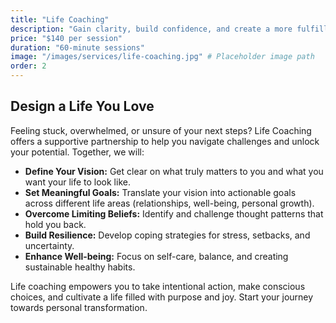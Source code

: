 ```yaml
---
title: "Life Coaching"
description: "Gain clarity, build confidence, and create a more fulfilling life aligned with your values and aspirations."
price: "$140 per session"
duration: "60-minute sessions"
image: "/images/services/life-coaching.jpg" # Placeholder image path
order: 2
---
```


## Design a Life You Love

Feeling stuck, overwhelmed, or unsure of your next steps? Life Coaching offers a supportive partnership to help you navigate challenges and unlock your potential. Together, we will:

*   **Define Your Vision:** Get clear on what truly matters to you and what you want your life to look like.
*   **Set Meaningful Goals:** Translate your vision into actionable goals across different life areas (relationships, well-being, personal growth).
*   **Overcome Limiting Beliefs:** Identify and challenge thought patterns that hold you back.
*   **Build Resilience:** Develop coping strategies for stress, setbacks, and uncertainty.
*   **Enhance Well-being:** Focus on self-care, balance, and creating sustainable healthy habits.

Life coaching empowers you to take intentional action, make conscious choices, and cultivate a life filled with purpose and joy. Start your journey towards personal transformation.
